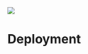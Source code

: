 <a href='http://af0a64b7.ngrok.io/job/enfold-lego/'><img src='http://af0a64b7.ngrok.io/job/enfold-lego/badge/icon'></a>

# Deployment
